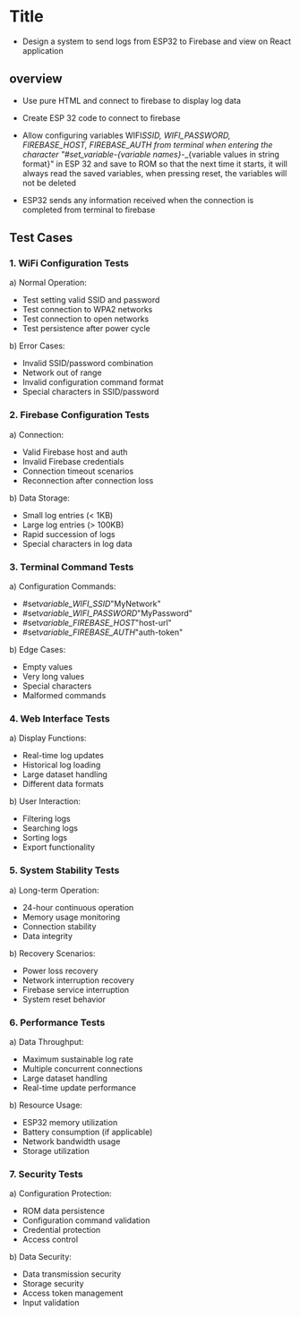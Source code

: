 # Title

- Design a system to send logs from ESP32 to Firebase and view on React application

## overview

- Use pure HTML and connect to firebase to display log data

- Create ESP 32 code to connect to firebase

- Allow configuring variables WIFI*SSID, WIFI_PASSWORD, FIREBASE_HOST, FIREBASE_AUTH from terminal when entering the character "#set_variable*-_{variable names}_-\_{variable values ​​in string format}" in ESP 32 and save to ROM so that the next time it starts, it will always read the saved variables, when pressing reset, the variables will not be deleted

- ESP32 sends any information received when the connection is completed from terminal to firebase

## Test Cases

### 1. WiFi Configuration Tests

a) Normal Operation:

- Test setting valid SSID and password
- Test connection to WPA2 networks
- Test connection to open networks
- Test persistence after power cycle

b) Error Cases:

- Invalid SSID/password combination
- Network out of range
- Invalid configuration command format
- Special characters in SSID/password

### 2. Firebase Configuration Tests

a) Connection:

- Valid Firebase host and auth
- Invalid Firebase credentials
- Connection timeout scenarios
- Reconnection after connection loss

b) Data Storage:

- Small log entries (< 1KB)
- Large log entries (> 100KB)
- Rapid succession of logs
- Special characters in log data

### 3. Terminal Command Tests

a) Configuration Commands:

- #set*variable_WIFI_SSID*"MyNetwork"
- #set*variable_WIFI_PASSWORD*"MyPassword"
- #set*variable_FIREBASE_HOST*"host-url"
- #set*variable_FIREBASE_AUTH*"auth-token"

b) Edge Cases:

- Empty values
- Very long values
- Special characters
- Malformed commands

### 4. Web Interface Tests

a) Display Functions:

- Real-time log updates
- Historical log loading
- Large dataset handling
- Different data formats

b) User Interaction:

- Filtering logs
- Searching logs
- Sorting logs
- Export functionality

### 5. System Stability Tests

a) Long-term Operation:

- 24-hour continuous operation
- Memory usage monitoring
- Connection stability
- Data integrity

b) Recovery Scenarios:

- Power loss recovery
- Network interruption recovery
- Firebase service interruption
- System reset behavior

### 6. Performance Tests

a) Data Throughput:

- Maximum sustainable log rate
- Multiple concurrent connections
- Large dataset handling
- Real-time update performance

b) Resource Usage:

- ESP32 memory utilization
- Battery consumption (if applicable)
- Network bandwidth usage
- Storage utilization

### 7. Security Tests

a) Configuration Protection:

- ROM data persistence
- Configuration command validation
- Credential protection
- Access control

b) Data Security:

- Data transmission security
- Storage security
- Access token management
- Input validation
